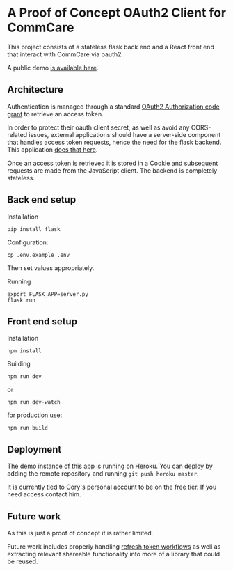 # A Proof of Concept OAuth2 Client for CommCare

This project consists of a stateless flask back end and a React front end that
interact with CommCare via oauth2.

A public demo [is available here](https://commcare-api-explorer.dimagi.com/).

## Architecture

Authentication is managed through a standard [OAuth2 Authorization code grant](https://oauth.net/2/grant-types/authorization-code/) 
to retrieve an access token. 

In order to protect their oauth client secret, as well as avoid any CORS-related issues,
external applications should have a server-side component that handles access token requests,
hence the need for the flask backend.
This application [does that here](https://github.com/dimagi/dashboard-oauth-poc/blob/master/server.py#L14-L52). 

Once an access token is retrieved it is stored in a Cookie and subsequent requests are made from the 
JavaScript client. The backend is completely stateless.

## Back end setup

Installation

```
pip install flask
```

Configuration:

```
cp .env.example .env
```

Then set values appropriately.

Running
```
export FLASK_APP=server.py
flask run
```

## Front end setup

Installation

```
npm install
```

Building

```
npm run dev
```

or

```
npm run dev-watch
```

for production use:


```
npm run build
```

## Deployment

The demo instance of this app is running on Heroku.
You can deploy by adding the remote repository and running `git push heroku master`.

It is currently tied to Cory's personal account to be on the free tier.
If you need access contact him.

## Future work

As this is just a proof of concept it is rather limited.

Future work includes properly handling [refresh token workflows](https://oauth.net/2/grant-types/refresh-token/)
as well as extracting relevant shareable functionality into more of a library that could be reused.
